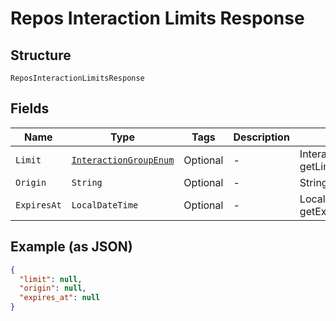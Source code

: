 
# Repos Interaction Limits Response

## Structure

`ReposInteractionLimitsResponse`

## Fields

| Name | Type | Tags | Description | Getter | Setter |
|  --- | --- | --- | --- | --- | --- |
| `Limit` | [`InteractionGroupEnum`](../../doc/models/interaction-group-enum.md) | Optional | - | InteractionGroupEnum getLimit() | setLimit(InteractionGroupEnum limit) |
| `Origin` | `String` | Optional | - | String getOrigin() | setOrigin(String origin) |
| `ExpiresAt` | `LocalDateTime` | Optional | - | LocalDateTime getExpiresAt() | setExpiresAt(LocalDateTime expiresAt) |

## Example (as JSON)

```json
{
  "limit": null,
  "origin": null,
  "expires_at": null
}
```

